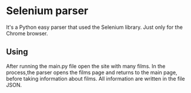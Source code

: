 # Selenium parser
It's a Python easy parser that used the Selenium library.
Just only for the Chrome browser.

## Using
After running the main.py file open the site with many films. 
In the process,the parser opens the films page and returns 
to the main page, before taking information about films. All 
information are written in the file JSON.
